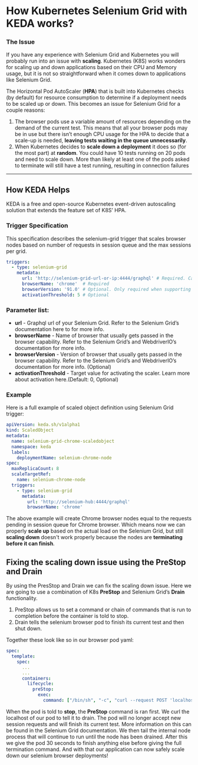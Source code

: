# How Kubernetes Selenium Grid with KEDA works?
### The Issue
If you have any experience with Selenium Grid and Kubernetes you will probably run into an issue with **scaling**. Kubernetes (K8S) works wonders for scaling up and down applications based on their CPU and Memory usage, but it is not so straightforward when it comes down to applications like Selenium Grid.  
  
The Horizontal Pod AutoScaler (**HPA**) that is built into Kubernetes checks (by default) for resource consumption to determine if a deployment needs to be scaled up or down. This becomes an issue for Selenium Grid for a couple reasons:
 1. The browser pods use a variable amount of resources depending on the demand of the current test. This means that all your browser pods may be in use but there isn’t enough CPU usage for the HPA to decide that a scale-up is needed, **leaving tests waiting in the queue unnecessarily**.
 2. When Kubernetes decides to **scale down a deployment** it does so (for the most part) at **random**. You could have 10 tests running on 20 pods and need to scale down. More than likely at least one of the pods asked to terminate will still have a test running, resulting in connection failures
---
## How KEDA Helps
KEDA is a free and open-source Kubernetes event-driven autoscaling solution that extends the feature set of K8S’ HPA.

### Trigger Specification
This specification describes the selenium-grid trigger that scales browser nodes based on number of requests in session queue and the max sessions per grid.

```yaml
triggers:
  - type: selenium-grid
    metadata:
      url: 'http://selenium-grid-url-or-ip:4444/graphql' # Required. Can be ommitted if specified via TriggerAuthentication/ClusterTriggerAuthentication.
      browserName: 'chrome'  # Required
      browserVersion: '91.0' # Optional. Only required when supporting multiple versions of browser in your Selenium Grid.
      activationThreshold: 5 # Optional
```
### Parameter list:
- **url** - Graphql url of your Selenium Grid. Refer to the Selenium Grid’s documentation here to for more info.
- **browserName** - Name of browser that usually gets passed in the browser capability. Refer to the Selenium Grid’s and WebdriverIO’s documentation for more info.
- **browserVersion** - Version of browser that usually gets passed in the browser capability. Refer to the Selenium Grid’s and WebdriverIO’s documentation for more info. (Optional)
- **activationThreshold** - Target value for activating the scaler. Learn more about activation here.(Default: 0, Optional)

### Example
Here is a full example of scaled object definition using Selenium Grid trigger:
```yaml
apiVersion: keda.sh/v1alpha1
kind: ScaledObject
metadata:
  name: selenium-grid-chrome-scaledobject
  namespace: keda
  labels:
    deploymentName: selenium-chrome-node
spec:
  maxReplicaCount: 8
  scaleTargetRef:
    name: selenium-chrome-node
  triggers:
    - type: selenium-grid
      metadata:
        url: 'http://selenium-hub:4444/graphql'
        browserName: 'chrome'
```
The above example will create Chrome browser nodes equal to the requests pending in session queue for Chrome browser.
Which means now we can properly **scale up** based on the actual load on the Selenium Grid, but still **scaling down** doesn't work properly because the nodes are **terminating before it can finish**.  

## Fixing the scaling down issue using the PreStop and Drain  
By using the PresStop and Drain we can fix the scaling down issue.
Here we are going to use a combination of K8s **PreStop** and Selenium Grid’s **Drain** functionality.  

1. PreStop allows us to set a command or chain of commands that is run to completion before the container is told to stop.  
2. Drain tells the selenium browser pod to finish its current test and then shut down.  

Together these look like so in our browser pod yaml:
```yaml
spec:
  template:
    spec:
      ...
      ...
      containers:
        lifecycle:
          preStop:
            exec:
              command: ["/bin/sh", "-c", "curl --request POST 'localhost:5555/se/grid/node/drain' --header 'X-REGISTRATION-SECRET;'; tail --pid=$(pgrep -f '[n]ode --bind-host false --config /opt/selenium/config.toml') -f /dev/null; sleep 30s"]
```

When the pod is told to **stop**, the **PreStop** command is ran first.
We curl the localhost of our pod to tell it to drain. The pod will no longer accept new session requests and will finish its current test. More information on this can be found in the Selenium Grid documentation.
We then tail the internal node process that will continue to run until the node has been drained.
After this we give the pod 30 seconds to finish anything else before giving the full termination command.
And with that our application can now safely scale down our selenium browser deployments!
